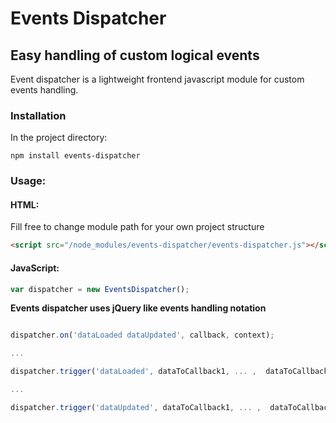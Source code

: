 # Events Dispatcher
## Easy handling of custom logical events
 
 Event dispatcher is a lightweight frontend javascript module for custom events handling.
 
### Installation

In the project directory:

```
npm install events-dispatcher
```

### Usage:

#### HTML:

Fill free to change module path for your own project structure
```HTML
<script src="/node_modules/events-dispatcher/events-dispatcher.js"></script>
```
#### JavaScript:

```javascript
var dispatcher = new EventsDispatcher();
```
**Events dispatcher uses jQuery like events handling notation**

```javascript

dispatcher.on('dataLoaded dataUpdated', callback, context);

...

dispatcher.trigger('dataLoaded', dataToCallback1, ... ,  dataToCallbackN);

...

dispatcher.trigger('dataUpdated', dataToCallback1, ... ,  dataToCallbackN);
```
    